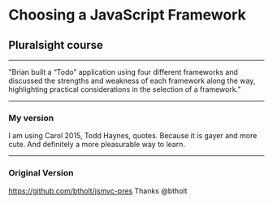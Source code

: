 # Choosing a JavaScript Framework
## Pluralsight course

----

"Brian built a “Todo” application using four different frameworks and discussed the strengths and weakness of each framework along the way, highlighting practical considerations in the selection of a framework."

----

### My version
I am using Carol 2015, Todd Haynes, quotes. Because it is gayer and more cute. And definitely a more pleasurable way to learn.


----

### Original Version

https://github.com/btholt/jsmvc-pres
Thanks @btholt
